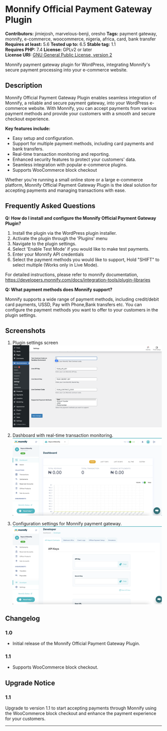 # Monnify Official Payment Gateway Plugin

**Contributors:** jimiejosh, marvelous-benji, oresho
**Tags:** payment gateway, monnify, e-commerce, woocommerce, nigeria, africa, card, bank transfer 
**Requires at least:** 5.6
**Tested up to:** 6.5 
**Stable tag:** 1.1  
**Requires PHP:** 7.4
**License:** GPLv2 or later  
**License URI:** [GNU General Public License, version 2](https://www.gnu.org/licenses/gpl-2.0.html)

Monnify payment gateway plugin for WordPress, integrating Monnify's secure payment processing into your e-commerce website.

## Description

Monnify Official Payment Gateway Plugin enables seamless integration of Monnify, a reliable and secure payment gateway, into your WordPress e-commerce website. With Monnify, you can accept payments from various payment methods and provide your customers with a smooth and secure checkout experience.

**Key features include:**
- Easy setup and configuration.
- Support for multiple payment methods, including card payments and bank transfers.
- Real-time transaction monitoring and reporting.
- Enhanced security features to protect your customers' data.
- Seamless integration with popular e-commerce plugins.
- Supports WooCommerce block checkout

Whether you're running a small online store or a large e-commerce platform, Monnify Official Payment Gateway Plugin is the ideal solution for accepting payments and managing transactions with ease.

## Frequently Asked Questions

**Q: How do I install and configure the Monnify Official Payment Gateway Plugin?**

1. Install the plugin via the WordPress plugin installer.
2. Activate the plugin through the 'Plugins' menu
3. Navigate to the plugin settings.
4. Select 'Enable Test Mode' if you would like to make test payments.
5. Enter your Monnify API credentials
6. Select the payment methods you would like to support, Hold "SHIFT" to select multiple (Works only in Live Mode).

For detailed instructions, please refer to monnify documentation, https://developers.monnify.com/docs/integration-tools/plugin-libraries

**Q: What payment methods does Monnify support?**

Monnify supports a wide range of payment methods, including credit/debit card payments, USSD, Pay with Phone,Bank transfers etc. You can configure the payment methods you want to offer to your customers in the plugin settings.

## Screenshots

1. Plugin settings screen
   ![Screenshot 1](assets/screenshot-3.png)

2. Dashboard with real-time transaction monitoring.
   ![Screenshot 2](assets/screenshot-1.png)

3. Configuration settings for Monnify payment gateway.
   ![Screenshot 3](assets/screenshot-2.png)

## Changelog

### 1.0

- Initial release of the Monnify Official Payment Gateway Plugin.

### 1.1

- Supports WooCommerce block checkout.

## Upgrade Notice

### 1.1

Upgrade to version 1.1 to start accepting payments through Monnify using the WooCommerce block checkout and enhance the payment experience for your customers.

---